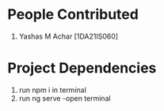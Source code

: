 # People Contributed

1. Yashas M Achar [1DA21IS060]

# Project Dependencies

1. run npm i in terminal
2. run ng serve -open terminal
